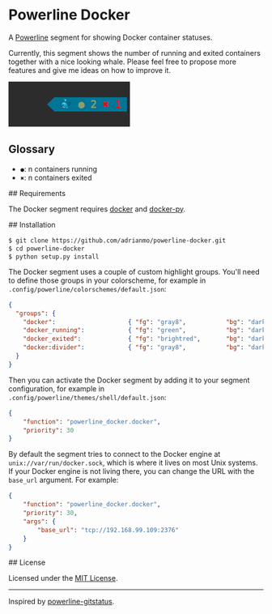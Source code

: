 # Powerline Docker

A [Powerline](https://github.com/powerline/powerline) segment for showing Docker container statuses.

Currently, this segment shows the number of running and exited containers together with a nice looking whale. Please feel free to propose more features and give me ideas on how to improve it.

![powerline-docker](screenshot.png)

Glossary
--------
- `●`: n containers running
- `✖`: n containers exited

## Requirements

The Docker segment requires [docker](https://docs.docker.com/engine/installation/) and [docker-py](https://docker-py.readthedocs.org).

## Installation

```
$ git clone https://github.com/adrianmo/powerline-docker.git
$ cd powerline-docker
$ python setup.py install
```

The Docker segment uses a couple of custom highlight groups. You'll need to define those groups in your colorscheme, for example in `.config/powerline/colorschemes/default.json`:

```json
{
  "groups": {
    "docker":                    { "fg": "gray8",           "bg": "darkestblue", "attrs": [] },
    "docker_running":            { "fg": "green",           "bg": "darkestblue", "attrs": [] },
    "docker_exited":             { "fg": "brightred",       "bg": "darkestblue", "attrs": [] },
    "docker:divider":            { "fg": "gray8",           "bg": "darkestblue", "attrs": [] }
  }
}
```

Then you can activate the Docker segment by adding it to your segment configuration, for example in `.config/powerline/themes/shell/default.json`:

```json
{
    "function": "powerline_docker.docker",
    "priority": 30
}
```

By default the segment tries to connect to the Docker engine at `unix://var/run/docker.sock`, which is where it lives on most Unix systems. If your Docker engine is not living there, you can change the URL with the `base_url` argument. For example:

```json
{
    "function": "powerline_docker.docker",
    "priority": 30,
    "args": {
        "base_url": "tcp://192.168.99.109:2376"
    }
}
```

## License

Licensed under the [MIT License](LICENSE).

---

Inspired by [powerline-gitstatus](https://github.com/jaspernbrouwer/powerline-gitstatus).
